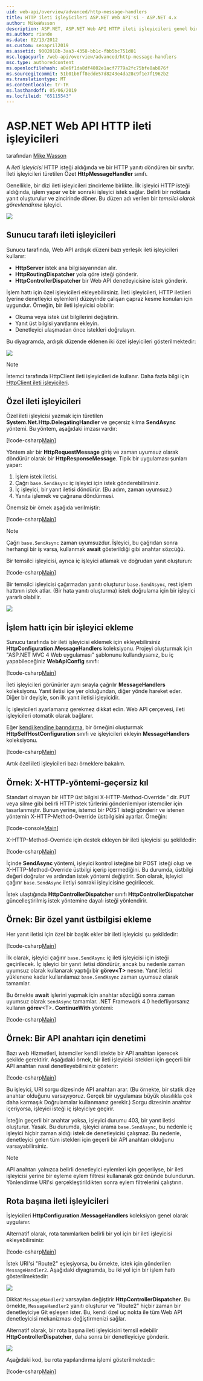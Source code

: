 ```yaml
---
uid: web-api/overview/advanced/http-message-handlers
title: HTTP ileti işleyicileri ASP.NET Web API'si - ASP.NET 4.x
author: MikeWasson
description: ASP.NET, ASP.NET Web API HTTP ileti işleyicileri genel bir bakış 4.x
ms.author: riande
ms.date: 02/13/2012
ms.custom: seoapril2019
ms.assetid: 9002018b-3aa3-4358-bb1c-fbb5bc751d01
msc.legacyurl: /web-api/overview/advanced/http-message-handlers
msc.type: authoredcontent
ms.openlocfilehash: a8e6f1da8df4802e1acf7779a2fc75bfe8ab876f
ms.sourcegitcommit: 51b01b6ff8edde57d8243e4da28c9f1e7f1962b2
ms.translationtype: MT
ms.contentlocale: tr-TR
ms.lasthandoff: 05/06/2019
ms.locfileid: "65115543"
---
```

# <a name="http-message-handlers-in-aspnet-web-api"></a>ASP.NET Web API HTTP ileti işleyicileri

tarafından [Mike Wasson](https://github.com/MikeWasson)

A *ileti işleyicisi* HTTP isteği aldığında ve bir HTTP yanıtı döndüren bir sınıftır. İleti işleyicileri türetilen Özet **HttpMessageHandler** sınıfı.

Genellikle, bir dizi ileti işleyicileri zincirleme birlikte. İlk işleyici HTTP isteği aldığında, işlem yapar ve bir sonraki işleyici istek sağlar. Belirli bir noktada yanıt oluşturulur ve zincirinde döner. Bu düzen adı verilen bir *temsilci olarak görevlendirme* işleyici.

![](http-message-handlers/_static/image1.png)

## <a name="server-side-message-handlers"></a>Sunucu tarafı ileti işleyicileri

Sunucu tarafında, Web API ardışık düzeni bazı yerleşik ileti işleyicileri kullanır:

- **HttpServer** istek ana bilgisayarından alır.
- **HttpRoutingDispatcher** yola göre isteği gönderir.
- **HttpControllerDispatcher** bir Web API denetleyicisine istek gönderir.

İşlem hattı için özel işleyicileri ekleyebilirsiniz. İleti işleyicileri, HTTP iletileri (yerine denetleyici eylemleri) düzeyinde çalışan çapraz kesme konuları için uygundur. Örneğin, bir ileti işleyicisi olabilir:

- Okuma veya istek üst bilgilerini değiştirin.
- Yanıt üst bilgisi yanıtlarını ekleyin.
- Denetleyici ulaşmadan önce istekleri doğrulayın.

Bu diyagramda, ardışık düzende eklenen iki özel işleyicileri gösterilmektedir:

![](http-message-handlers/_static/image2.png)

> [!NOTE]
> İstemci tarafında HttpClient ileti işleyicileri de kullanır. Daha fazla bilgi için [HttpClient ileti işleyicileri](httpclient-message-handlers.md).

## <a name="custom-message-handlers"></a>Özel ileti işleyicileri

Özel ileti işleyicisi yazmak için türetilen **System.Net.Http.DelegatingHandler** ve geçersiz kılma **SendAsync** yöntemi. Bu yöntem, aşağıdaki imzası vardır:

[!code-csharp[Main](http-message-handlers/samples/sample1.cs)]

Yöntem alır bir **HttpRequestMessage** giriş ve zaman uyumsuz olarak döndürür olarak bir **HttpResponseMessage**. Tipik bir uygulaması şunları yapar:

1. İşlem istek iletisi.
2. Çağrı `base.SendAsync` iç işleyici için istek gönderebilirsiniz.
3. İç işleyici, bir yanıt iletisi döndürür. (Bu adım, zaman uyumsuz.)
4. Yanıta işlemek ve çağırana döndürmesi.

Önemsiz bir örnek aşağıda verilmiştir:

[!code-csharp[Main](http-message-handlers/samples/sample2.cs)]

> [!NOTE]
> Çağrı `base.SendAsync` zaman uyumsuzdur. İşleyici, bu çağrıdan sonra herhangi bir iş varsa, kullanmak **await** gösterildiği gibi anahtar sözcüğü.

Bir temsilci işleyicisi, ayrıca iç işleyici atlamak ve doğrudan yanıt oluşturun:

[!code-csharp[Main](http-message-handlers/samples/sample3.cs)]

Bir temsilci işleyicisi çağırmadan yanıtı oluşturur `base.SendAsync`, rest işlem hattının istek atlar. (Bir hata yanıtı oluşturma) istek doğrulama için bir işleyici yararlı olabilir.

![](http-message-handlers/_static/image3.png)

## <a name="adding-a-handler-to-the-pipeline"></a>İşlem hattı için bir işleyici ekleme

Sunucu tarafında bir ileti işleyicisi eklemek için ekleyebilirsiniz **HttpConfiguration.MessageHandlers** koleksiyonu. Projeyi oluşturmak için "ASP.NET MVC 4 Web uygulaması" şablonunu kullandıysanız, bu iç yapabileceğiniz **WebApiConfig** sınıfı:

[!code-csharp[Main](http-message-handlers/samples/sample4.cs)]

İleti işleyicileri görünürler aynı sırayla çağrılır **MessageHandlers** koleksiyonu. Yanıt iletisi içe yer olduğundan, diğer yönde hareket eder. Diğer bir deyişle, son ilk yanıt iletisi işleyicidir.

İç işleyicileri ayarlamanız gerekmez dikkat edin. Web API çerçevesi, ileti işleyicileri otomatik olarak bağlanır.

Eğer [kendi kendine barındırma](../older-versions/self-host-a-web-api.md), bir örneğini oluşturmak **HttpSelfHostConfiguration** sınıfı ve işleyicileri ekleyin **MessageHandlers** koleksiyonu.

[!code-csharp[Main](http-message-handlers/samples/sample5.cs)]

Artık özel ileti işleyicileri bazı örneklere bakalım.

## <a name="example-x-http-method-override"></a>Örnek: X-HTTP-yöntemi-geçersiz kıl

Standart olmayan bir HTTP üst bilgisi X-HTTP-Method-Override ' dir. PUT veya silme gibi belirli HTTP istek türlerini gönderilemiyor istemciler için tasarlanmıştır. Bunun yerine, istemci bir POST isteği gönderir ve istenen yöntemin X-HTTP-Method-Override üstbilgisini ayarlar. Örneğin:

[!code-console[Main](http-message-handlers/samples/sample6.cmd)]

X-HTTP-Method-Override için destek ekleyen bir ileti işleyicisi şu şekildedir:

[!code-csharp[Main](http-message-handlers/samples/sample7.cs)]

İçinde **SendAsync** yöntemi, işleyici kontrol isteğine bir POST isteği olup ve X-HTTP-Method-Override üstbilgi içerip içermediğini. Bu durumda, üstbilgi değeri doğrular ve ardından istek yöntemi değiştirir. Son olarak, işleyici çağırır `base.SendAsync` iletiyi sonraki işleyicisine geçirilecek.

İstek ulaştığında **HttpControllerDispatcher** sınıfı **HttpControllerDispatcher** güncelleştirilmiş istek yöntemine dayalı isteği yönlendirir.

## <a name="example-adding-a-custom-response-header"></a>Örnek: Bir özel yanıt üstbilgisi ekleme

Her yanıt iletisi için özel bir başlık ekler bir ileti işleyicisi şu şekildedir:

[!code-csharp[Main](http-message-handlers/samples/sample8.cs)]

İlk olarak, işleyici çağırır `base.SendAsync` iç ileti işleyicisi için isteği geçirilecek. İç işleyici bir yanıt iletisi döndürür, ancak bu nedenle zaman uyumsuz olarak kullanarak yaptığı bir **görev&lt;T&gt;**  nesne. Yanıt iletisi yüklenene kadar kullanılamaz `base.SendAsync` zaman uyumsuz olarak tamamlar.

Bu örnekte **await** işlerini yapmak için anahtar sözcüğü sonra zaman uyumsuz olarak `SendAsync` tamamlar. .NET Framework 4.0 hedefliyorsanız kullanın **görev**&lt;T&gt;**. ContinueWith** yöntemi:

[!code-csharp[Main](http-message-handlers/samples/sample9.cs)]

## <a name="example-checking-for-an-api-key"></a>Örnek: Bir API anahtarı için denetimi

Bazı web Hizmetleri, istemciler kendi istekte bir API anahtarı içerecek şekilde gerektirir. Aşağıdaki örnek, bir ileti işleyicisi istekleri için geçerli bir API anahtarı nasıl denetleyebilirsiniz gösterir:

[!code-csharp[Main](http-message-handlers/samples/sample10.cs)]

Bu işleyici, URI sorgu dizesinde API anahtarı arar. (Bu örnekte, bir statik dize anahtar olduğunu varsayıyoruz. Gerçek bir uygulaması büyük olasılıkla çok daha karmaşık Doğrulamalar kullanmanız gerekir.) Sorgu dizesinin anahtar içeriyorsa, işleyici isteği iç işleyiciye geçirir.

İsteğin geçerli bir anahtar yoksa, işleyici durumu 403, bir yanıt iletisi oluşturur. Yasak. Bu durumda, işleyici arama `base.SendAsync`, bu nedenle iç işleyici hiçbir zaman aldığı istek de denetleyicisi çalışmaz. Bu nedenle, denetleyici gelen tüm istekleri için geçerli bir API anahtarı olduğunu varsayabilirsiniz.

> [!NOTE]
> API anahtarı yalnızca belirli denetleyici eylemleri için geçerliyse, bir ileti işleyicisi yerine bir eyleme eylem filtresi kullanarak göz önünde bulundurun. Yönlendirme URI'si gerçekleştirildikten sonra eylem filtrelerini çalıştırın.

## <a name="per-route-message-handlers"></a>Rota başına ileti işleyicileri

İşleyicileri **HttpConfiguration.MessageHandlers** koleksiyon genel olarak uygulanır.

Alternatif olarak, rota tanımlarken belirli bir yol için bir ileti işleyicisi ekleyebilirsiniz:

[!code-csharp[Main](http-message-handlers/samples/sample11.cs?highlight=16)]

İstek URI'si "Route2" eşleşiyorsa, bu örnekte, istek için gönderilen `MessageHandler2`. Aşağıdaki diyagramda, bu iki yol için bir işlem hattı gösterilmektedir:

![](http-message-handlers/_static/image4.png)

Dikkat `MessageHandler2` varsayılan değiştirir **HttpControllerDispatcher**. Bu örnekte, `MessageHandler2` yanıtı oluşturur ve "Route2" hiçbir zaman bir denetleyiciye Git eşleşen ister. Bu, kendi özel uç nokta ile tüm Web API denetleyicisi mekanizması değiştirmenizi sağlar.

Alternatif olarak, bir rota başına ileti işleyicisini temsil edebilir **HttpControllerDispatcher**, daha sonra bir denetleyiciye gönderir.

![](http-message-handlers/_static/image5.png)

Aşağıdaki kod, bu rota yapılandırma işlemi gösterilmektedir:

[!code-csharp[Main](http-message-handlers/samples/sample12.cs)]
